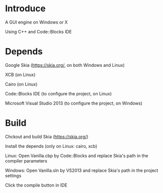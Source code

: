 # Introduce
A GUI engine on Windows or X

Using C++ and Code::Blocks IDE

# Depends
Google Skia (https://skia.org/, on both Windows and Linux)

XCB (on Linux)

Cairo (on Linux)

Code::Blocks IDE (to configure the project, on Linux)

Microsoft Visual Studio 2013 (to configure the project, on Windows)
# Build
Chckout and build Skia (https://skia.org/)

Install the depends (only on Linux: cairo, xcb)

Linux: Open Vanilla.cbp by Code::Blocks and replace Skia's path in the compiler parameters

Windows: Open Vanilla.sln by VS2013 and  replace Skia's path in the project settings

Click the compile button in IDE
